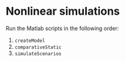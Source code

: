 # Nonlinear simulations

Run the Matlab scripts in the following order:

1. `createModel`
2. `comparativeStatic`
3. `simulateScenarios`


